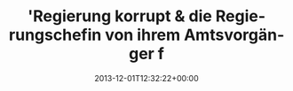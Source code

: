 ---
retweeted: false
source: <a href="http://www.myplume.com/" rel="nofollow">Plume for Android</a>
entities:
  hashtags: []
  symbols: []
  user_mentions: []
  urls: []
display_text_range:
- '0'
- '144'
favorite_count: '1'
id_str: '407125015466110977'
truncated: false
retweet_count: '0'
id: '407125015466110977'
created_at: Sun Dec 01 12:32:22 +0000 2013
favorited: false
full_text: "'Regierung korrupt &amp; die Regierungschefin von ihrem Amtsvorgänger
  ferngesteuert‘. Der DLF hat zum Glück ergänzt dass sie von Thailand reden."
lang: de
tags:
- pesos/twitter
date: '2013-12-01T12:32:22+00:00'
src: https://twitter.com/bascht/status/407125015466110977
original_url: https://twitter.com/bascht/status/407125015466110977
type: twitter_tweet
text: "'Regierung korrupt &amp; die Regierungschefin von ihrem Amtsvorgänger ferngesteuert‘.
  Der DLF hat zum Glück ergänzt dass sie von Thailand reden."
title: "'Regierung korrupt &amp; die Regierungschefin von ihrem Amtsvorgänger f"

---